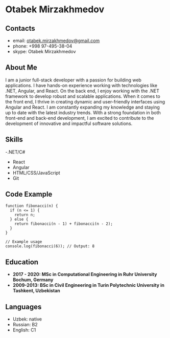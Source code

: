 # Otabek Mirzakhmedov

## Contacts
- email: otabek.mirzakhmedov@gmail.com
- phone: +998 97-495-38-04
- skype: Otabek Mirzakhmedov

## About Me
I am a junior full-stack developer with a passion for building web applications. I have hands-on experience working with technologies like .NET, Angular, and React. On the back end, I enjoy working with the .NET framework to develop robust and scalable applications. When it comes to the front end, I thrive in creating dynamic and user-friendly interfaces using Angular and React. I am constantly expanding my knowledge and staying up to date with the latest industry trends. With a strong foundation in both front-end and back-end development, I am excited to contribute to the development of innovative and impactful software solutions.

## Skills

-.NET/C#
- React
- Angular
- HTML/CSS/JavaScript
- Git

## Code Example
```
function fibonacci(n) {
  if (n <= 1) {
    return n;
  } else {
    return fibonacci(n - 1) + fibonacci(n - 2);
  }
}

// Example usage
console.log(fibonacci(6)); // Output: 8
```
## Education
 - **2017 - 2020: MSc in Computational Engineering in Ruhr University Bochum, Germany**
 - **2009-2013: BSc in Civil Engineering in Turin Polytechnic University in Tashkent, Uzbekistan**
## Languages
- Uzbek: native
- Russian: B2
- English: C1
